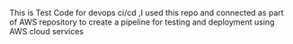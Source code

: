 This is Test Code for devops ci/cd ,I used this repo and connected as part of AWS repository to create a pipeline for testing and deployment using AWS cloud services 
